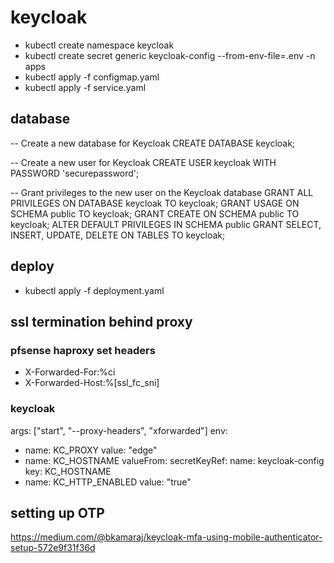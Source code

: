 # keycloak

* kubectl create namespace keycloak
* kubectl create secret generic keycloak-config --from-env-file=.env -n apps
* kubectl apply -f configmap.yaml
* kubectl apply -f service.yaml

## database

-- Create a new database for Keycloak
CREATE DATABASE keycloak;

-- Create a new user for Keycloak
CREATE USER keycloak WITH PASSWORD 'securepassword';

-- Grant privileges to the new user on the Keycloak database
GRANT ALL PRIVILEGES ON DATABASE keycloak TO keycloak;
GRANT USAGE ON SCHEMA public TO keycloak;
GRANT CREATE ON SCHEMA public TO keycloak;
ALTER DEFAULT PRIVILEGES IN SCHEMA public GRANT SELECT, INSERT, UPDATE, DELETE ON TABLES TO keycloak;

## deploy

* kubectl apply -f deployment.yaml

## ssl termination behind proxy

### pfsense haproxy set headers

* X-Forwarded-For:%ci
* X-Forwarded-Host:%[ssl_fc_sni]

### keycloak

args: ["start", "--proxy-headers", "xforwarded"]
env:

* name: KC_PROXY
  value: "edge"
* name: KC_HOSTNAME
  valueFrom:
    secretKeyRef:
      name: keycloak-config
      key: KC_HOSTNAME
* name: KC_HTTP_ENABLED
  value: "true"

## setting up OTP
<https://medium.com/@bkamaraj/keycloak-mfa-using-mobile-authenticator-setup-572e9f31f36d>

